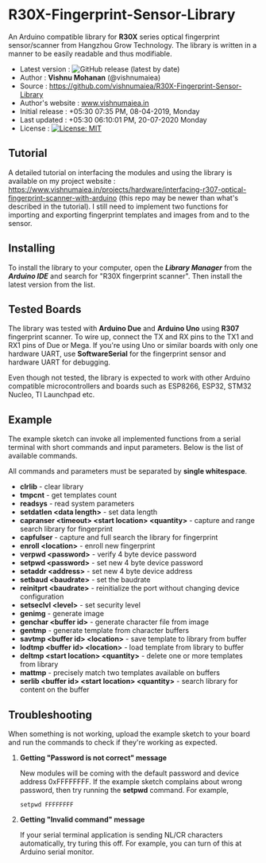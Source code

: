 # R30X-Fingerprint-Sensor-Library
An Arduino compatible library for **R30X** series optical fingerprint sensor/scanner from Hangzhou Grow Technology. The library is written in a manner to be easily readable and thus modifiable.

- Latest version : ![GitHub release (latest by date)](https://img.shields.io/github/v/release/vishnumaiea/R30X-Fingerprint-Sensor-Library?style=flat)
- Author : **Vishnu Mohanan** (@vishnumaiea)
- Source : https://github.com/vishnumaiea/R30X-Fingerprint-Sensor-Library
- Author's website : www.vishnumaiea.in
- Initial release : +05:30 07:35 PM, 08-04-2019, Monday
- Last updated : +05:30 06:10:01 PM, 20-07-2020 Monday
- License : [![License: MIT](https://img.shields.io/badge/License-MIT-green.svg)](https://opensource.org/licenses/MIT)

## Tutorial

A detailed tutorial on interfacing the modules and using the library is available on my project website : https://www.vishnumaiea.in/projects/hardware/interfacing-r307-optical-fingerprint-scanner-with-arduino (this repo may be newer than what's described in the tutorial). I still need to implement two functions for importing and exporting fingerprint templates and images from and to the sensor.

## Installing

To install the library to your computer, open the _**Library Manager**_ from the _**Arduino IDE**_ and search for "R30X fingerprint scanner". Then install the latest version from the list.

## Tested Boards

The library was tested with **Arduino Due** and **Arduino Uno** using **R307** fingerprint scanner. To wire up, connect the TX and RX pins to the TX1 and RX1 pins of Due or Mega. If you're using Uno or similar boards with only one hardware UART, use **SoftwareSerial** for the fingerprint sensor and hardware UART for debugging.

Even though not tested, the library is expected to work with other Arduino compatible microcontrollers and boards such as ESP8266, ESP32, STM32 Nucleo, TI Launchpad etc.

## Example

The example sketch can invoke all implemented functions from a serial terminal with short commands and input parameters. Below is the list of available commands.

All commands and parameters must be separated by **single whitespace**.

- **clrlib** - clear library
- **tmpcnt** - get templates count
- **readsys** - read system parameters
- **setdatlen \<data length\>** - set data length
- **capranser \<timeout\> \<start location\> \<quantity\>** - capture and range search library for fingerprint
- **capfulser** - capture and full search the library for fingerprint
- **enroll \<location\>** - enroll new fingerprint
- **verpwd \<password\>** - verify 4 byte device password
- **setpwd \<password\>** - set new 4 byte device password
- **setaddr \<address\>** - set new 4 byte device address
- **setbaud \<baudrate\>** - set the baudrate
- **reinitprt \<baudrate\>** - reinitialize the port without changing device configuration
- **setseclvl \<level\>** - set security level
- **genimg** - generate image
- **genchar \<buffer id\>** - generate character file from image
- **gentmp** - generate template from character buffers
- **savtmp \<buffer id\> \<location\>** - save template to library from buffer
- **lodtmp \<buffer id\> \<location\>** - load template from library to buffer
- **deltmp \<start location\> \<quantity\>** - delete one or more templates from library
- **mattmp** - precisely match two templates available on buffers
- **serlib \<buffer id\> \<start location\> \<quantity\>** - search library for content on the buffer

## Troubleshooting

When something is not working, upload the example sketch to your board and run the commands to check if they're working as expected.

1. **Getting "Password is not correct" message**

    New modules will be coming with the default password and device address 0xFFFFFFFF. If the example sketch complains about wrong password, then try running the **setpwd** command. For example,

    ``` setpwd FFFFFFFF ```


2. **Getting "Invalid command" message**

    If your serial terminal application is sending NL/CR characters automatically, try turing this off. For example, you can turn of this at Arduino serial monitor.
